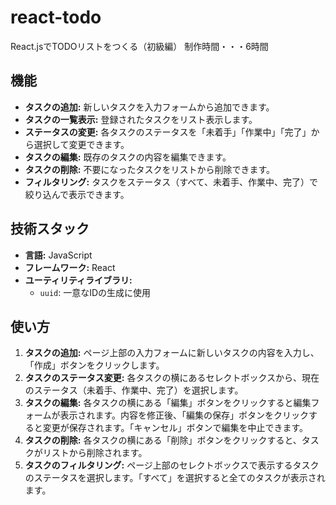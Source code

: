 # react-todo
React.jsでTODOリストをつくる（初級編）
制作時間・・・6時間

## 機能

* **タスクの追加:** 新しいタスクを入力フォームから追加できます。
* **タスクの一覧表示:** 登録されたタスクをリスト表示します。
* **ステータスの変更:** 各タスクのステータスを「未着手」「作業中」「完了」から選択して変更できます。
* **タスクの編集:** 既存のタスクの内容を編集できます。
* **タスクの削除:** 不要になったタスクをリストから削除できます。
* **フィルタリング:** タスクをステータス（すべて、未着手、作業中、完了）で絞り込んで表示できます。

## 技術スタック

* **言語:** JavaScript
* **フレームワーク:** React
* **ユーティリティライブラリ:**
    * `uuid`: 一意なIDの生成に使用

## 使い方

1.  **タスクの追加:** ページ上部の入力フォームに新しいタスクの内容を入力し、「作成」ボタンをクリックします。
2.  **タスクのステータス変更:** 各タスクの横にあるセレクトボックスから、現在のステータス（未着手、作業中、完了）を選択します。
3.  **タスクの編集:** 各タスクの横にある「編集」ボタンをクリックすると編集フォームが表示されます。内容を修正後、「編集の保存」ボタンをクリックすると変更が保存されます。「キャンセル」ボタンで編集を中止できます。
4.  **タスクの削除:** 各タスクの横にある「削除」ボタンをクリックすると、タスクがリストから削除されます。
5.  **タスクのフィルタリング:** ページ上部のセレクトボックスで表示するタスクのステータスを選択します。「すべて」を選択すると全てのタスクが表示されます。
